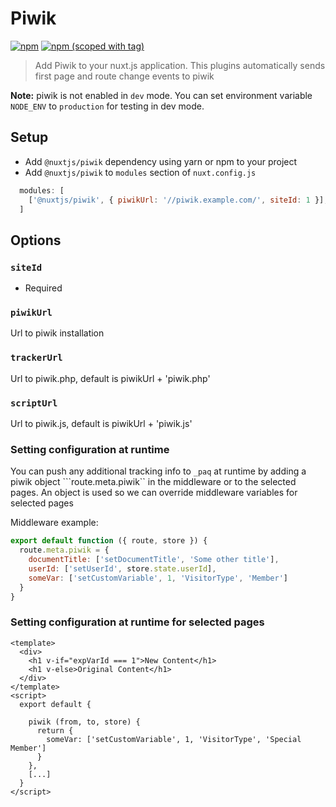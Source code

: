 # Piwik
[![npm](https://img.shields.io/npm/dt/@nuxtjs/piwik.svg?style=flat-square)](https://www.npmjs.com/package/@nuxtjs/piwik)
[![npm (scoped with tag)](https://img.shields.io/npm/v/@nuxtjs/piwik/latest.svg?style=flat-square)](https://www.npmjs.com/package/@nuxtjs/piwik)

> Add Piwik to your nuxt.js application.
This plugins automatically sends first page and route change events to piwik

**Note:** piwik is not enabled in `dev` mode.
You can set environment variable `NODE_ENV` to `production` for testing in dev mode. 

## Setup
- Add `@nuxtjs/piwik` dependency using yarn or npm to your project
- Add `@nuxtjs/piwik` to `modules` section of `nuxt.config.js`
```js
  modules: [
    ['@nuxtjs/piwik', { piwikUrl: '//piwik.example.com/', siteId: 1 }],
  ]
````

## Options

### `siteId`
- Required

### `piwikUrl`

Url to piwik installation

### `trackerUrl`

Url to piwik.php, default is piwikUrl + 'piwik.php'

### `scriptUrl`

Url to piwik.js, default is piwikUrl + 'piwik.js'

### Setting configuration at runtime
You can push any additional tracking info to `_paq` at runtime by adding a piwik 
object ```route.meta.piwik`` in the middleware or to the selected pages. An object
is used so we can override middleware variables for selected pages

Middleware example:
```javascript
export default function ({ route, store }) {
  route.meta.piwik = {
    documentTitle: ['setDocumentTitle', 'Some other title'],
    userId: ['setUserId', store.state.userId],
    someVar: ['setCustomVariable', 1, 'VisitorType', 'Member']
  }
}

```

### Setting configuration at runtime for selected pages
```
<template>
  <div>
    <h1 v-if="expVarId === 1">New Content</h1>
    <h1 v-else>Original Content</h1>
  </div>
</template>
<script>
  export default {

    piwik (from, to, store) {
      return {
        someVar: ['setCustomVariable', 1, 'VisitorType', 'Special Member']
      }
    },
    [...]
  }
</script>
``` 
